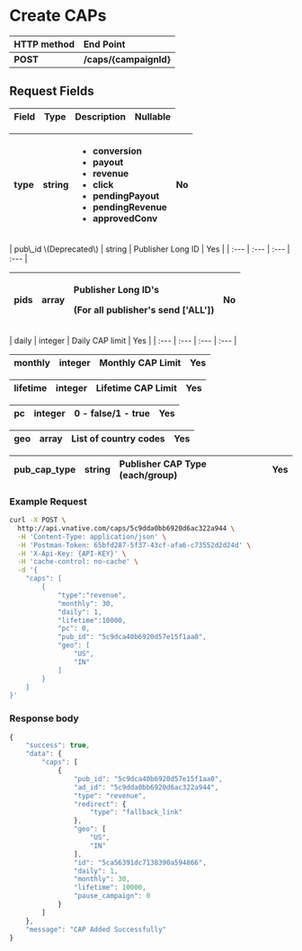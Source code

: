 # Create CAPs

| **HTTP method** | **End Point** |
| :--- | :--- |
| **POST** | **/caps/{campaignId}** |

## Request Fields

| Field | Type | Description | Nullable |
| :--- | :--- | :--- | :--- |


<table>
  <thead>
    <tr>
      <th style="text-align:left">type</th>
      <th style="text-align:left">string</th>
      <th style="text-align:left">
        <ul>
          <li>conversion</li>
          <li>payout</li>
          <li>revenue</li>
          <li>click</li>
          <li>pendingPayout</li>
          <li>pendingRevenue</li>
          <li>approvedConv</li>
        </ul>
      </th>
      <th style="text-align:left">No</th>
    </tr>
  </thead>
  <tbody></tbody>
</table>| pub\_id \(Deprecated\) | string | Publisher Long ID | Yes |
| :--- | :--- | :--- | :--- |


<table>
  <thead>
    <tr>
      <th style="text-align:left">pids</th>
      <th style="text-align:left">array</th>
      <th style="text-align:left">
        <p>Publisher Long ID&apos;s</p>
        <p>(For all publisher&apos;s send [&apos;ALL&apos;])</p>
      </th>
      <th style="text-align:left">No</th>
    </tr>
  </thead>
  <tbody></tbody>
</table>| daily | integer | Daily CAP limit | Yes |
| :--- | :--- | :--- | :--- |


| monthly | integer | Monthly CAP Limit | Yes |
| :--- | :--- | :--- | :--- |


| lifetime | integer | Lifetime CAP Limit | Yes |
| :--- | :--- | :--- | :--- |


| pc | integer | 0 - false/1 - true | Yes |
| :--- | :--- | :--- | :--- |


| geo | array | List of country codes | Yes |
| :--- | :--- | :--- | :--- |


| pub\_cap\_type | string | Publisher CAP Type \(each/group\) | Yes |
| :--- | :--- | :--- | :--- |


### Example Request

```bash
curl -X POST \
  http://api.vnative.com/caps/5c9dda0bb6920d6ac322a944 \
  -H 'Content-Type: application/json' \
  -H 'Postman-Token: 65bfd287-5f37-43cf-afa6-c73552d2d24d' \
  -H 'X-Api-Key: {API-KEY}' \
  -H 'cache-control: no-cache' \
  -d '{
    "caps": [
        {
            "type":"revenue",
            "monthly": 30,
            "daily": 1,
            "lifetime":10000,
            "pc": 0,
            "pub_id": "5c9dca40b6920d57e15f1aa0",
            "geo": [
                "US", 
                "IN"    
            ]
        }
    ]
}'
```

### **Response body**

```javascript
{
    "success": true,
    "data": {
        "caps": [
            {
                "pub_id": "5c9dca40b6920d57e15f1aa0",
                "ad_id": "5c9dda0bb6920d6ac322a944",
                "type": "revenue",
                "redirect": {
                    "type": "fallback_link"
                },
                "geo": [
                    "US",
                    "IN"
                ],
                "id": "5ca56391dc7138390a594866",
                "daily": 1,
                "monthly": 30,
                "lifetime": 10000,
                "pause_campaign": 0
            }
        ]
    },
    "message": "CAP Added Successfully"
}
```

